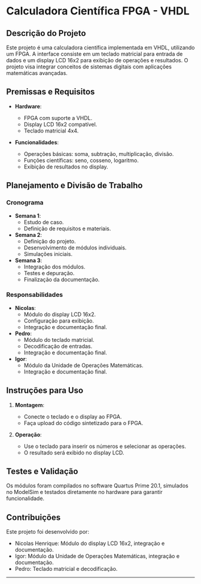 # Calculadora Científica FPGA - VHDL

## **Descrição do Projeto**
Este projeto é uma calculadora científica implementada em VHDL, utilizando um FPGA. A interface consiste em um teclado matricial para entrada de dados e um display LCD 16x2 para exibição de operações e resultados. O projeto visa integrar conceitos de sistemas digitais com aplicações matemáticas avançadas.

## **Premissas e Requisitos**
- **Hardware**:
  - FPGA com suporte a VHDL.
  - Display LCD 16x2 compatível.
  - Teclado matricial 4x4.

- **Funcionalidades**:
  - Operações básicas: soma, subtração, multiplicação, divisão.
  - Funções científicas: seno, cosseno, logaritmo.
  - Exibição de resultados no display.

## **Planejamento e Divisão de Trabalho**
### **Cronograma**
- **Semana 1**:
  - Estudo de caso.
  - Definição de requisitos e materiais.
- **Semana 2**:
  - Definição do projeto.
  - Desenvolvimento de módulos individuais.
  - Simulações iniciais.
- **Semana 3**:
  - Integração dos módulos.
  - Testes e depuração.
  - Finalização da documentação.

### **Responsabilidades**
- **Nicolas**:
  - Módulo do display LCD 16x2.
  - Configuração para exibição.
  - Integração e documentação final.
- **Pedro**:
  - Módulo do teclado matricial.
  - Decodificação de entradas.
  - Integração e documentação final.
- **Igor**:
  - Módulo da Unidade de Operações Matemáticas.
  - Integração e documentação final.

## **Instruções para Uso**
1. **Montagem**:
   - Conecte o teclado e o display ao FPGA.
   - Faça upload do código sintetizado para o FPGA.

2. **Operação**:
   - Use o teclado para inserir os números e selecionar as operações.
   - O resultado será exibido no display LCD.

## **Testes e Validação**
Os módulos foram compilados no software Quartus Prime 20.1, simulados no ModelSim e testados diretamente no hardware para garantir funcionalidade.

## **Contribuições**
Este projeto foi desenvolvido por:
- Nicolas Henrique: Módulo do display LCD 16x2, integração e documentação.
- Igor: Módulo da Unidade de Operações Matemáticas, integração e documentação.
- Pedro: Teclado matricial e decodificação.

---
